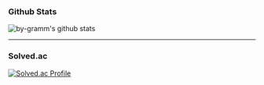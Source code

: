 ### Github Stats

![by-gramm's github stats](https://github-readme-stats.vercel.app/api?username=by-gramm&theme=prussian&show_icons=true)

<hr>

### Solved.ac

[![Solved.ac Profile](http://mazassumnida.wtf/api/generate_badge?boj=ready2start)](https://solved.ac/ready2start)
